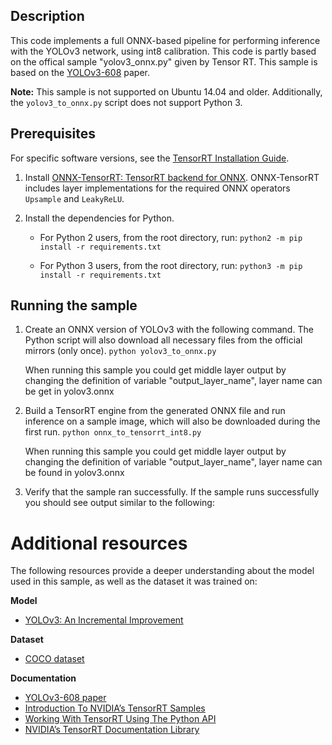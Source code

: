 ## Description

This code implements a full ONNX-based pipeline for performing inference with the YOLOv3 network, using int8 calibration. This code is partly based on the offical sample "yolov3\_onnx.py" given by Tensor RT. This sample is based on the [YOLOv3-608](https://pjreddie.com/media/files/papers/YOLOv3.pdf) paper.

**Note:** This sample is not supported on Ubuntu 14.04 and older. Additionally, the `yolov3_to_onnx.py` script does not support Python 3.

## Prerequisites

For specific software versions, see the [TensorRT Installation Guide](https://docs.nvidia.com/deeplearning/sdk/tensorrt-archived/index.html).

1.  Install [ONNX-TensorRT: TensorRT backend for ONNX](https://github.com/onnx/onnx-tensorrt). ONNX-TensorRT includes layer implementations for the required ONNX operators `Upsample` and `LeakyReLU`.

2.  Install the dependencies for Python.
	-   For Python 2 users, from the root directory, run:
	`python2 -m pip install -r requirements.txt`

	-   For Python 3 users, from the root directory, run:
	`python3 -m pip install -r requirements.txt`

## Running the sample

1.  Create an ONNX version of YOLOv3 with the following command. The Python script will also download all necessary files from the official mirrors (only once).
	`python yolov3_to_onnx.py`

    When running this sample you could get middle layer output by changing the definition of variable "output_layer_name", layer name can be get in yolov3.onnx

2.  Build a TensorRT engine from the generated ONNX file and run inference on a sample image, which will also be downloaded during the first run.
	`python onnx_to_tensorrt_int8.py`

    When running this sample you could get middle layer output by changing the definition of variable "output_layer_name", layer name can be found in yolov3.onnx

3.  Verify that the sample ran successfully. If the sample runs successfully you should see output similar to the following:

# Additional resources

The following resources provide a deeper understanding about the model used in this sample, as well as the dataset it was trained on:

**Model**
- [YOLOv3: An Incremental Improvement](https://pjreddie.com/media/files/papers/YOLOv3.pdf)

**Dataset**
- [COCO dataset](http://cocodataset.org/#home)

**Documentation**
- [YOLOv3-608 paper](https://pjreddie.com/media/files/papers/YOLOv3.pdf)
- [Introduction To NVIDIA’s TensorRT Samples](https://docs.nvidia.com/deeplearning/sdk/tensorrt-sample-support-guide/index.html#samples)
- [Working With TensorRT Using The Python API](https://docs.nvidia.com/deeplearning/sdk/tensorrt-developer-guide/index.html#python_topics)
- [NVIDIA’s TensorRT Documentation Library](https://docs.nvidia.com/deeplearning/sdk/tensorrt-archived/index.html)


